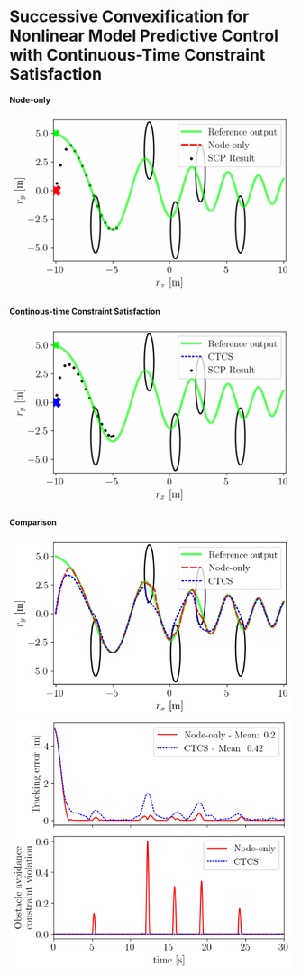 # Successive Convexification for Nonlinear Model Predictive Control with Continuous-Time Constraint Satisfaction

#### Node-only
![](sim/node_animation.gif)

#### Continous-time Constraint Satisfaction
![](sim/ctcs_animation.gif)

#### Comparison
![](/sim/Num_sim.png)
![](/sim/cost_cons_time.png)